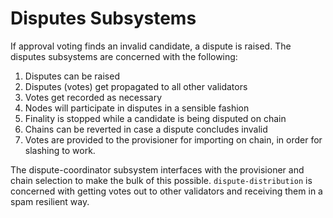 # Disputes Subsystems

If approval voting finds an invalid candidate, a dispute is raised. The disputes
subsystems are concerned with the following:

1. Disputes can be raised
2. Disputes (votes) get propagated to all other validators
3. Votes get recorded as necessary
3. Nodes will participate in disputes in a sensible fashion
4. Finality is stopped while a candidate is being disputed on chain
5. Chains can be reverted in case a dispute concludes invalid
6. Votes are provided to the provisioner for importing on chain, in order for
   slashing to work.

The dispute-coordinator subsystem interfaces with the provisioner and chain
selection to make the bulk of this possible. `dispute-distribution` is concerned
with getting votes out to other validators and receiving them in a spam
resilient way.
